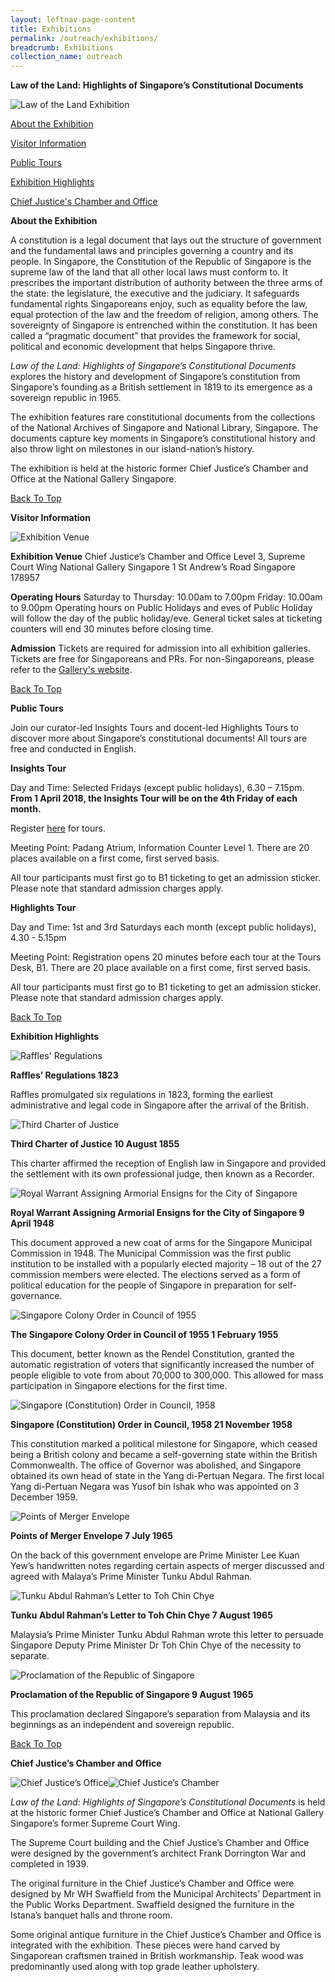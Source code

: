 ```yaml
---
layout: leftnav-page-content
title: Exhibitions
permalink: /outreach/exhibitions/
breadcrumb: Exhibitions
collection_name: outreach
---
```


**Law of the Land: Highlights of Singapore’s Constitutional Documents** 

![Law of the Land Exhibition](https://www.nas.gov.sg/portals/1/images/Modified/v2%20(REVISED%20-%20No%20Free%20Admission)%20MSD227_NSD_POSTER_C3_R11_A3_for_print636517741496443568-resize540x763.jpg?ver=2018-01-17-163101-727) 







[About the Exhibition](https://www.nas.gov.sg/Outreach/Exhibitions#about) 

[Visitor Information](https://www.nas.gov.sg/Outreach/Exhibitions#visitor) 

[Public Tours](https://www.nas.gov.sg/Outreach/Exhibitions#tours) 

[Exhibition Highlights](https://www.nas.gov.sg/Outreach/Exhibitions#highlights) 

[Chief Justice's Chamber and Office](https://www.nas.gov.sg/Outreach/Exhibitions#cj) 

 

 

**About the Exhibition** 

 

A constitution is a legal document that lays out the structure of government and the fundamental laws and principles governing a country and its people. In Singapore, the Constitution of the Republic of Singapore is the supreme law of the land that all other local laws must conform to. It prescribes the important distribution of authority between the three arms of the state: the legislature, the executive and the judiciary. It safeguards fundamental rights Singaporeans enjoy, such as equality before the law, equal protection of the law and the freedom of religion, among others. The sovereignty of Singapore is entrenched within the constitution. It has been called a “pragmatic document” that provides the framework for social, political and economic development that helps Singapore thrive.  

 

*Law of the Land: Highlights of Singapore’s Constitutional Documents* explores the history and development of Singapore’s constitution from Singapore’s founding as a British settlement in 1819 to its emergence as a sovereign republic in 1965. 

 

The exhibition features rare constitutional documents from the collections of the National Archives of Singapore and National Library, Singapore. The documents capture key moments in Singapore’s constitutional history and also throw light on milestones in our island-nation’s history. 

 

The exhibition is held at the historic former Chief Justice’s Chamber and Office at the National Gallery Singapore. 

 

[Back To Top](https://www.nas.gov.sg/Outreach/Exhibitions#top) 

 

 

**Visitor Information** 

 

![Exhibition Venue](https://www.nas.gov.sg/portals/1/Map%20%28LR%29.jpg) 

 

**Exhibition Venue**
Chief Justice’s Chamber and Office
Level 3, Supreme Court Wing
National Gallery Singapore
1 St Andrew’s Road
Singapore 178957 

 

**Operating Hours**
Saturday to Thursday: 10.00am to 7.00pm
Friday: 10.00am to 9.00pm 
Operating hours on Public Holidays and eves of Public Holiday will follow the day of the public holiday/eve. General ticket sales at ticketing counters will end 30 minutes before closing time. 

 

**Admission**
Tickets are required for admission into all exhibition galleries. Tickets are free for Singaporeans and PRs. For non-Singaporeans, please refer to the [Gallery's website](https://www.nationalgallery.sg/visit/admissions). 

 

[Back To Top](https://www.nas.gov.sg/Outreach/Exhibitions#top) 

 

 

**Public Tours** 

 

Join our curator-led Insights Tours and docent-led Highlights Tours to discover more about Singapore’s constitutional documents! All tours are free and conducted in English. 

 

**Insights Tour** 

Day and Time: Selected Fridays (except public holidays), 6.30 – 7.15pm. **From 1 April 2018, the Insights Tour will be on the 4th Friday of each month.** 

Register [here](http://www.nlb.gov.sg/golibrary2/c/30307529/) for tours. 

Meeting Point: Padang Atrium, Information Counter Level 1. There are 20 places available on a first come, first served basis. 

All tour participants must first go to B1 ticketing to get an admission sticker. Please note that standard admission charges apply. 

 

**Highlights Tour** 

Day and Time: 1st and 3rd Saturdays each month (except public holidays), 4.30 - 5.15pm 

Meeting Point: Registration opens 20 minutes before each tour at the Tours Desk, B1. There are 20 place available on a first come, first served basis. 

All tour participants must first go to B1 ticketing to get an admission sticker. Please note that standard admission charges apply. 



[Back To Top](https://www.nas.gov.sg/Outreach/Exhibitions#top) 

 

 

**Exhibition Highlights** 

 

![Raffles' Regulations](https://www.nas.gov.sg/portals/1/Raffles-Regulations%20%28LR%29.jpg) 

**Raffles’ Regulations
	1823** 

Raffles promulgated six regulations in 1823, forming the earliest administrative and legal code in Singapore after the arrival of the British. 

 


![Third Charter of Justice](https://www.nas.gov.sg/portals/1/Third%20Charter%20%28LR%29.jpg) 

**Third Charter of Justice
	10 August 1855** 

This charter affirmed the reception of English law in Singapore and provided the settlement with its own professional judge, then known as a Recorder. 

 

![Royal Warrant Assigning Armorial Ensigns for the City of Singapore](https://www.nas.gov.sg/portals/1/Royal%20Warrant%20%28LR%29.jpg) 

**Royal Warrant Assigning Armorial Ensigns for the City of Singapore
	9 April 1948** 

This document approved a new coat of arms for the Singapore Municipal Commission in 1948. The Municipal Commission was the first public institution to be installed with a popularly elected majority – 18 out of the 27 commission members were elected. The elections served as a form of political education for the people of Singapore in preparation for self-governance. 

 

![Singapore Colony Order in Council of 1955](https://www.nas.gov.sg/portals/1/Singapore%20Colony%20Order%20in%20Council%20of%201955%20%28LR%29_1.jpg) 

**The Singapore Colony Order in Council of 1955
	1 February 1955** 

This document, better known as the Rendel Constitution, granted the automatic registration of voters that significantly increased the number of people eligible to vote from about 70,000 to 300,000. This allowed for mass participation in Singapore elections for the first time. 

 

![Singapore (Constitution) Order in Council, 1958](https://www.nas.gov.sg/portals/1/Singapore%20Constitution%201958%20%28LR%29.jpg) 

**Singapore (Constitution) Order in Council, 1958
	21 November 1958** 

This constitution marked a political milestone for Singapore, which ceased being a British colony and became a self-governing state within the British Commonwealth. The office of Governor was abolished, and Singapore obtained its own head of state in the Yang di-Pertuan Negara. The first local Yang di-Pertuan Negara was Yusof bin Ishak who was appointed on 3 December 1959. 

 

![Points of Merger Envelope](https://www.nas.gov.sg/portals/1/Points%20of%20Merger%20Envelope%20%28LR%29.jpg) 

**Points of Merger Envelope
	7 July 1965** 

On the back of this government envelope are Prime Minister Lee Kuan Yew’s handwritten notes regarding certain aspects of merger discussed and agreed with Malaya’s Prime Minister Tunku Abdul Rahman. 

 

![Tunku Abdul Rahman’s Letter to Toh Chin Chye](https://www.nas.gov.sg/portals/1/Tunku%27s%20letter%20%28LR%29.jpg) 

**Tunku Abdul Rahman’s Letter to Toh Chin Chye
	7 August 1965** 

Malaysia’s Prime Minister Tunku Abdul Rahman wrote this letter to persuade Singapore Deputy Prime Minister Dr Toh Chin Chye of the necessity to separate. 

 

![Proclamation of the Republic of Singapore](https://www.nas.gov.sg/portals/1/Proclamation%20of%20Singapore%20%28LR%29_1.jpg) 

**Proclamation of the Republic of Singapore
	9 August 1965** 

This proclamation declared Singapore’s separation from Malaysia and its beginnings as an independent and sovereign republic. 

 

[Back To Top](https://www.nas.gov.sg/Outreach/Exhibitions#top) 

 

 

**Chief Justice’s Chamber and Office** 

 

![Chief Justice’s Office](https://www.nas.gov.sg/portals/1/CJ%27s_Office%20%28LR%29.jpg)![Chief Justice’s Chamber](https://www.nas.gov.sg/portals/1/CJ%27s_Chamber%20%28LR%29.jpg) 

 

*Law of the Land: Highlights of Singapore’s Constitutional Documents*  is held at the historic former Chief Justice’s Chamber and Office at National Gallery Singapore’s former Supreme Court Wing. 

 

The Supreme Court building and the Chief Justice’s Chamber and Office were designed by the government’s architect Frank Dorrington War and completed in 1939. 

 

The original furniture in the Chief Justice’s Chamber and Office were designed by Mr WH Swaffield from the Municipal Architects’ Department in the Public Works Department. Swaffield designed the furniture in the Istana’s banquet halls and throne room. 

 

Some original antique furniture in the Chief Justice’s Chamber and Office is integrated with the exhibition. These pieces were hand carved by Singaporean craftsmen trained in British workmanship. Teak wood was predominantly used along with top grade leather upholstery. 